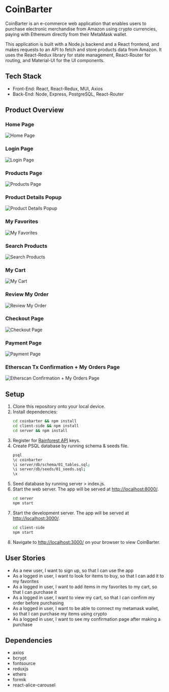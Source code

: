 # CoinBarter

CoinBarter is an e-commerce web application that enables users to purchase electronic merchandise from Amazon using crypto currencies, paying with Ethereum directly from their MetaMask wallet.

This application is built with a Node.js backend and a React frontend, and  makes requests to an API to fetch and store products data from Amazon. It uses the React-Redux library for state management, React-Router for routing, and Material-UI for the UI components.

## Tech Stack

- Front-End: React, React-Redux, MUI, Axios
- Back-End: Node, Express, PostgreSQL, React-Router

## Product Overview

### Home Page

![Home Page](https://user-images.githubusercontent.com/100328767/196586802-ebbced79-d376-45f8-b566-0dc1ca827b82.gif)

### Login Page

![Login Page](https://user-images.githubusercontent.com/100328767/196586833-1f4ae225-0f97-44b6-8cf8-5f4b68c0fd68.gif)

### Products Page

![Products Page](https://user-images.githubusercontent.com/100328767/196588483-3ff92f2f-175a-4c2c-8668-b0295d80dad3.gif)

### Product Details Popup

![Product Details Popup](https://user-images.githubusercontent.com/100328767/196586938-bcc0aa94-e305-4ae4-9372-00c42b347b7d.gif)

### My Favorites

![My Favorites](https://user-images.githubusercontent.com/100328767/196586955-99a59fd5-4da5-494f-8f73-7f371b91a55a.gif)

### Search Products

![Search Products](https://user-images.githubusercontent.com/100328767/196586975-826aa5ec-10c7-4055-a799-fda9c585e25f.gif)

### My Cart

![My Cart](https://user-images.githubusercontent.com/100328767/196586990-d8b373b3-e9c0-4370-924e-6edb1cccc803.gif)

### Review My Order

![Review My Order](https://user-images.githubusercontent.com/100328767/196587336-f4336939-ec99-41de-8073-cde529c0aed8.gif)

### Checkout Page

![Checkout Page](https://user-images.githubusercontent.com/100328767/196587013-ef54df73-76d0-4468-9435-9dcd1437f397.gif)

### Payment Page

![Payment Page](https://user-images.githubusercontent.com/100328767/196587032-d22f94ab-4cbd-4549-834f-94144ec9fe69.gif)

### Etherscan Tx Confirmation + My Orders Page

![Etherscan Confirmation + My Orders Page](https://user-images.githubusercontent.com/100328767/196587044-afe4a647-d9bb-4bee-b967-f973014194ca.gif)

## Setup

1. Clone this repository onto your local device.
2. Install dependencies:
    ```sh
    cd coinbarter && npm install 
    cd client-side && npm install
    cd server && npm install
    ```
3. Register for [Rainforest API](https://www.rainforestapi.com/) keys.
4. Create PSQL database by running schema & seeds file.
    ```sh
    psql
    \c coinbarter
    \i server/db/schema/01_tables.sql;
    \i server/db/seeds/01_seeds.sql;
    \x 
    ```
5. Seed database by running server > index.js.
6. Start the web server. The app will be served at <http://localhost:8000/>.
    ```sh
    cd server
    npm start
    ```
7. Start the development server. The app will be served at <http://localhost:3000/>.
    ```sh
    cd client-side
    npm start
    ```
8. Navigate to <http://localhost:3000/> on your browser to view CoinBarter.

## User Stories

- As a new user, I want to sign up, so that I can use the app
- As a logged in user, I want to look for items to buy, so that I can add it to my favorites
- As a logged in user, I want to add items in my favorites to my cart, so that I can purchase it
- As a logged in user, I want to view my cart, so that I can confirm my order before purchasing
- As a logged in user, I want to be able to connect my metamask wallet, so that I can purchase my items using crypto 
- As a logged in user, I want to see my confirmation page after making a purchase 

## Dependencies

- axios
- bcrypt
- fontsource
- reduxjs
- ethers
- formik
- react-alice-carousel
